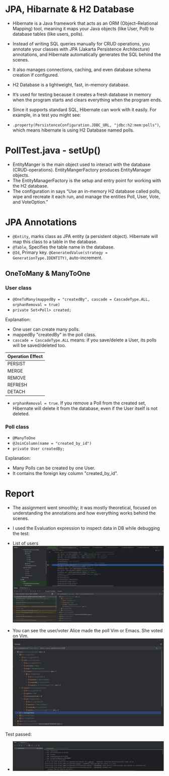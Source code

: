 # JPA, Hibarnate & H2 Database
- Hibernate is a Java framework that acts as an ORM (Object–Relational Mapping) tool, meaning it maps your Java objects (like User, Poll) to database tables (like users, polls). 
- Instead of writing SQL queries manually for CRUD operations, you annotate your classes with JPA (Jakarta Persistence Architecture) annotations, and Hibernate automatically generates the SQL behind the scenes. 
- It also manages connections, caching, and even database schema creation if configured.

- H2 Database is a lightweight, fast, in-memory database. 
- It’s used for testing because it creates a fresh database in memory when the program starts and clears everything when the program ends. 
- Since it supports standard SQL, Hibernate can work with it easily. For example, in a test you might see:
- `.property(PersistenceConfiguration.JDBC_URL, "jdbc:h2:mem:polls")`, which means hibernate is using H2 Database named polls. 

# PollTest.java - setUp() 
- EntityManger is the main object used to interact with the database (CRUD-operations). EntityMangerFactory produces EntityManager objects.
- The EntityManagerFactory is the setup and entry point for working with the H2 database. 
- The configuration in  says “Use an in-memory H2 database called polls, wipe and recreate it each run, and manage the entities Poll, User, Vote, and VoteOption.”

# JPA Annotations
- `@Entity`, marks class as JPA entity (a persistent object). Hibernate will map this class to a table in the database. 
- `@Table`, Specifies the table name in the database.
- `@Id`, Primary key. `@GeneratedValue(strategy = GenerationType.IDENTITY)`, auto-increment. 

## OneToMany & ManyToOne
   
### User class
- `@OneToMany(mappedBy = "createdBy", cascade = CascadeType.ALL, orphanRemoval = true)`
- `private Set<Poll> created;`

Explanation:
- One user can create many polls. 
- mappedBy "createdBy" in the poll class.
- `cascade = CascadeType.ALL` means: if you save/delete a User, its polls will be saved/deleted too.

| Operation	Effect |
| ------------------------------------------------------ |
| PERSIST | Saving a User will also save all its Polls. |
| MERGE   | Updating a User will also update its Polls. |
| REMOVE  | Deleting a User will also delete its Polls. |
| REFRESH | Refreshing a User from DB will also refresh its Polls. | 
| DETACH  | Detaching a User from the persistence context will also detach its Polls. |

- `orphanRemoval = true`. If you remove a Poll from the created set, Hibernate will delete it from the database, even if the User itself is not deleted.

### Poll class
- `@ManyToOne`
- `@JoinColumn(name = "created_by_id")`
- `private User createdBy;`

Explanation:
- Many Polls can be created by one User. 
- It contains the foreign key column "created_by_id". 

# Report
- The assignment went smoothly; it was mostly theoretical, focused on understanding the annotations and how everything works behind the scenes.
- I used the Evaluation expression to inspect data in DB while debugging the test:
- List of users
![PollTestJavaInspectUsers.png](images/PollTestJavaInspectUsers.png)

- You can see the user/voter Alice made the poll Vim or Emacs. She voted on Vim. 
![PollTestJavaInspectVote.png](images/PollTestJavaInspectVote.png)

Test passed:
- ![PollTestJavaPassed.png](images/PollTestJavaPassed.png)